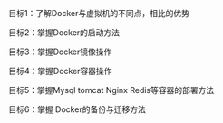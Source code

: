 目标1：了解Docker与虚拟机的不同点，相比的优势

目标2：掌握Docker的启动方法

目标3：掌握Docker镜像操作

目标4：掌握Docker容器操作

目标5：掌握Mysql tomcat Nginx Redis等容器的部署方法

目标6：掌握 Docker的备份与迁移方法


